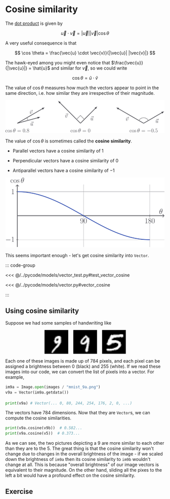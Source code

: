# Cosine similarity

The [dot product](/learn/vectors/dot-product) is given by

$$
\vec{u} \cdot \vec{v} = |\vec{u}| |\vec{v}| \cos \theta
$$

A very useful consequence is that

$$
\cos \theta = \frac{\vec{u} \cdot \vec{v}}{|\vec{u}| |\vec{v}|}
$$

The hawk-eyed among you might even notice that
$\frac{\vec{u}}{|\vec{u}|} = \hat{u}$ and similar for $\vec{v}$, so we could
write

$$
\cos \theta = \hat{u} \cdot \hat{v}
$$

The value of $\cos \theta$ measures how much the vectors appear to point in the
same direction, i.e. how similar they are irrespective of their magnitude.

![](../../images/cosine-similarity.svg)

The value of $\cos \theta$ is sometimes called the **cosine similarity**.

- Parallel vectors have a cosine similarity of $1$

- Perpendicular vectors have a cosine similarity of $0$

- Antiparallel vectors have a cosine similarity of $-1$

![](../../images/cos-theta.svg)

This seems important enough - let's get cosine similarity into `Vector`.

::: code-group

<<< @/../pycode/models/vector_test.py#test_vector_cosine

<<< @/../pycode/models/vector.py#vector_cosine

:::

## Using cosine similarity

Suppose we had some samples of handwriting like

<div style="display: flex; justify-content: center; width: 100%; align-items: center; gap: 1rem;">
  <img style="margin: 0; width: 75px;" src="../../images/mnist_9a.png">
  <img style="margin: 0; width: 75px;" src="../../images/mnist_9b.png">
  <img style="margin: 0; width: 75px;" src="../../images/mnist_5.png">
</div>

Each one of these images is made up of $784$ pixels, and each pixel can be
assigned a brightness between $0$ (black) and $255$ (white). If we read these
images into our code, we can convert the list of pixels into a vector. For
example,

```python
im9a = Image.open(images / "mnist_9a.png")
v9a = Vector(im9a.getdata())

print(v9a) # Vector(... 0, 80, 244, 254, 176, 2, 0, ...)
```

The vectors have $784$ dimensions. Now that they are `Vector`s, we can compute
the cosine similarities.

```python
print(v9a.cosine(v9b))  # 0.582...
print(v9a.cosine(v5))  # 0.373...
```

As we can see, the two pictures depicting a $9$ are more similar to each other
than they are to the $5$. The great thing is that the cosine similarity won't
change due to changes in the overall brightness of the image - if we scaled down
the brightness of `im9a` then its cosine similarity to `im9b` wouldn't change at
all. This is because "overall brightness" of our image vectors is equivalent to
their magnitude. On the other hand, sliding all the pixes to the left a bit
would have a profound effect on the cosine similarity.

## Exercise

<Exercise id="cosine-similarity" />
